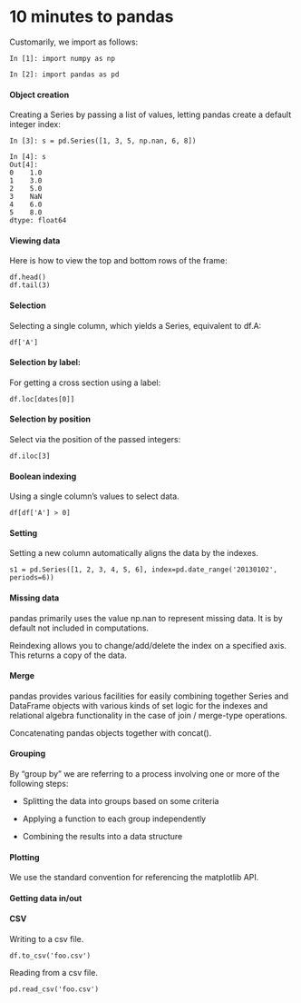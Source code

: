 # 10 minutes to pandas

Customarily, we import as follows:

```
In [1]: import numpy as np

In [2]: import pandas as pd

```

#### Object creation

Creating a Series by passing a list of values, letting pandas create a default integer index:

```
In [3]: s = pd.Series([1, 3, 5, np.nan, 6, 8])

In [4]: s
Out[4]: 
0    1.0
1    3.0
2    5.0
3    NaN
4    6.0
5    8.0
dtype: float64
```

#### Viewing data

Here is how to view the top and bottom rows of the frame:
```
df.head()
df.tail(3)
```

#### Selection

Selecting a single column, which yields a Series, equivalent to 
df.A:

```
df['A']
```

#### Selection by label:

For getting a cross section using a label:

```
df.loc[dates[0]]
```

#### Selection by position

Select via the position of the passed integers:
```
df.iloc[3]
```

#### Boolean indexing

Using a single column’s values to select data.

```
df[df['A'] > 0]
```

#### Setting

Setting a new column automatically aligns the data by the indexes.

```
s1 = pd.Series([1, 2, 3, 4, 5, 6], index=pd.date_range('20130102', periods=6))
```

#### Missing data

pandas primarily uses the value np.nan to represent missing data. It is by default not included in computations.

Reindexing allows you to change/add/delete the index on a specified axis. This returns a copy of the data.

#### Merge

pandas provides various facilities for easily combining together Series and DataFrame objects with various kinds of set logic for the indexes and relational algebra functionality in the case of join / merge-type operations.

Concatenating pandas objects together with concat().

#### Grouping

By “group by” we are referring to a process involving one or more of the following steps:

* Splitting the data into groups based on some criteria

* Applying a function to each group independently

* Combining the results into a data structure

#### Plotting

We use the standard convention for referencing the matplotlib API.

#### Getting data in/out

#### CSV

Writing to a csv file.

```
df.to_csv('foo.csv')
```

Reading from a csv file.


```
pd.read_csv('foo.csv')
```